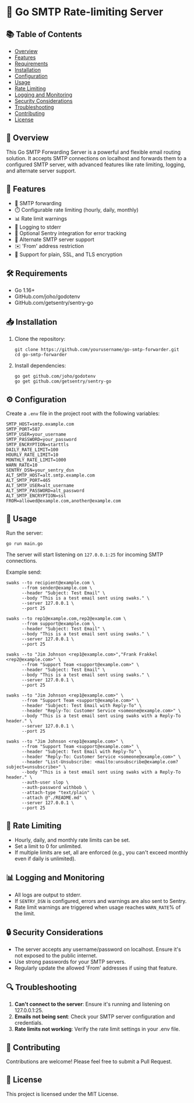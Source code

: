 # 📧 Go SMTP Rate-limiting Server

## 📚 Table of Contents

- [Overview](#overview)
- [Features](#features)
- [Requirements](#requirements)
- [Installation](#installation)
- [Configuration](#configuration)
- [Usage](#usage)
- [Rate Limiting](#rate-limiting)
- [Logging and Monitoring](#logging-and-monitoring)
- [Security Considerations](#security-considerations)
- [Troubleshooting](#troubleshooting)
- [Contributing](#contributing)
- [License](#license)

## 🌟 Overview

This Go SMTP Forwarding Server is a powerful and flexible email routing solution. It accepts SMTP connections on localhost and forwards them to a configured SMTP server, with advanced features like rate limiting, logging, and alternate server support.

## 🚀 Features

- 🔄 SMTP forwarding
- ⏱️ Configurable rate limiting (hourly, daily, monthly)
- 📊 Rate limit warnings
- 📝 Logging to stderr
- 🐞 Optional Sentry integration for error tracking
- 🔀 Alternate SMTP server support
- ✉️ 'From' address restriction
- 🔐 Support for plain, SSL, and TLS encryption

## 🛠️ Requirements

- Go 1.16+
- GitHub.com/joho/godotenv
- GitHub.com/getsentry/sentry-go

## 📥 Installation

1. Clone the repository:

   ```
   git clone https://github.com/yourusername/go-smtp-forwarder.git
   cd go-smtp-forwarder
   ```

2. Install dependencies:
   ```
   go get github.com/joho/godotenv
   go get github.com/getsentry/sentry-go
   ```

## ⚙️ Configuration

Create a `.env` file in the project root with the following variables:

```
SMTP_HOST=smtp.example.com
SMTP_PORT=587
SMTP_USER=your_username
SMTP_PASSWORD=your_password
SMTP_ENCRYPTION=starttls
DAILY_RATE_LIMIT=100
HOURLY_RATE_LIMIT=10
MONTHLY_RATE_LIMIT=1000
WARN_RATE=10
SENTRY_DSN=your_sentry_dsn
ALT_SMTP_HOST=alt.smtp.example.com
ALT_SMTP_PORT=465
ALT_SMTP_USER=alt_username
ALT_SMTP_PASSWORD=alt_password
ALT_SMTP_ENCRYPTION=ssl
FROM=allowed@example.com,another@example.com
```

## 🚀 Usage

Run the server:

```
go run main.go
```

The server will start listening on `127.0.0.1:25` for incoming SMTP connections.

Example send:

```
swaks --to recipient@example.com \
      --from sender@example.com \
      --header "Subject: Test Email" \
      --body "This is a test email sent using swaks." \
      --server 127.0.0.1 \
      --port 25

swaks --to rep1@example.com,rep2@example.com \
      --from support@example.com \
      --header "Subject: Test Email" \
      --body "This is a test email sent using swaks." \
      --server 127.0.0.1 \
      --port 25

swaks --to "Jim Johnson <rep1@example.com>","Frank Frakkel <rep2@example.com>" \
      --from "Support Team <support@example.com>" \
      --header "Subject: Test Email" \
      --body "This is a test email sent using swaks." \
      --server 127.0.0.1 \
      --port 25

swaks --to "Jim Johnson <rep1@example.com>" \
      --from "Support Team <support@example.com>" \
      --header "Subject: Test Email with Reply-To" \
      --header "Reply-To: Customer Service <someone@example.com>" \
      --body "This is a test email sent using swaks with a Reply-To header." \
      --server 127.0.0.1 \
      --port 25

swaks --to "Jim Johnson <rep1@example.com>" \
      --from "Support Team <support@example.com>" \
      --header "Subject: Test Email with Reply-To" \
      --header "Reply-To: Customer Service <someone@example.com>" \
      --header "List-Unsubscribe: <mailto:unsubscribe@example.com?subject=unsubscribe>" \
      --body "This is a test email sent using swaks with a Reply-To header." \
	  --auth-user slop \
	  --auth-password withbob \
      --attach-type "text/plain" \
      --attach @"./README.md" \
      --server 127.0.0.1 \
      --port 25
```

## 🚦 Rate Limiting

- Hourly, daily, and monthly rate limits can be set.
- Set a limit to 0 for unlimited.
- If multiple limits are set, all are enforced (e.g., you can't exceed monthly even if daily is unlimited).

## 📊 Logging and Monitoring

- All logs are output to stderr.
- If `SENTRY_DSN` is configured, errors and warnings are also sent to Sentry.
- Rate limit warnings are triggered when usage reaches `WARN_RATE`% of the limit.

## 🔒 Security Considerations

- The server accepts any username/password on localhost. Ensure it's not exposed to the public internet.
- Use strong passwords for your SMTP servers.
- Regularly update the allowed 'From' addresses if using that feature.

## 🔍 Troubleshooting

1. **Can't connect to the server**: Ensure it's running and listening on 127.0.0.1:25.
2. **Emails not being sent**: Check your SMTP server configuration and credentials.
3. **Rate limits not working**: Verify the rate limit settings in your .env file.

## 🤝 Contributing

Contributions are welcome! Please feel free to submit a Pull Request.

## 📄 License

This project is licensed under the MIT License.

